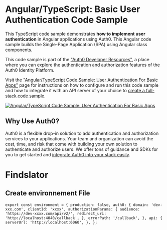 # Angular/TypeScript: Basic User Authentication Code Sample

This TypeScript code sample demonstrates **how to implement user authentication** in Angular applications using Auth0. This Angular code sample builds the Single-Page Application (SPA) using Angular class components.

This code sample is part of the ["Auth0 Developer Resources"](https://developer.auth0.com/resources), a place where you can explore the authentication and authorization features of the Auth0 Identity Platform.

Visit the ["Angular/TypeScript Code Sample: User Authentication For Basic Apps"](https://developer.auth0.com/resources/code-samples/spa/angular/basic-authentication) page for instructions on how to configure and run this code sample and how to integrate it with an API server of your choice to [create a full-stack code sample](https://developer.auth0.com/resources/code-samples/full-stack/hello-world/basic-access-control/spa).

[![Angular/TypeScript Code Sample: User Authentication For Basic Apps](https://cdn.auth0.com/blog/hub/code-samples/spa/angular-typescript/basic-authentication.png)](https://developer.auth0.com/resources/code-samples/spa/angular/basic-authentication)

## Why Use Auth0?

Auth0 is a flexible drop-in solution to add authentication and authorization services to your applications. Your team and organization can avoid the cost, time, and risk that come with building your own solution to authenticate and authorize users. We offer tons of guidance and SDKs for you to get started and [integrate Auth0 into your stack easily](https://developer.auth0.com/resources/code-samples/full-stack).

# Findslator

## Create environnement File
`
export const environment = {
  production: false,
  auth0: {
    domain: 'dev-xxx.com',
    clientId: 'xxxx',
    authorizationParams: {
      audience: 'https://dev-xxxx.com/api/v2/',
      redirect_uri: 'http://localhost:4040/callback',
    },
    errorPath: '/callback',
  },
  api: {
    serverUrl: 'http://localhost:6060',
  },
};
`

